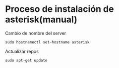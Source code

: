 # Proceso de instalación de asterisk(manual)

Cambio de nombre del server
```
sudo hostnamectl set-hostname asterisk

```
Actualizar repos

```
sudo apt-get update

```
